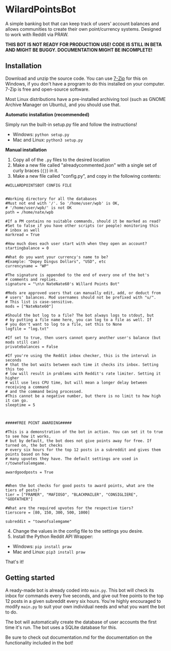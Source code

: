 # WilardPointsBot
A simple banking bot that can keep track of users' account balances and allows communities to create their own point/currency systems. Designed to work with Reddit via PRAW.

**THIS BOT IS NOT READY FOR PRODUCTION USE! CODE IS STILL IN BETA AND MIGHT BE BUGGY. DOCUMENTATION MIGHT BE INCOMPLETE!**

## Installation

Download and unzip the source code. You can use [7-Zip](https://7-zip.org) for this on Windows, if you don't have a program to do this installed on your computer. 7-Zip is free and open-source software. 

Most Linux distributions have a pre-installed archiving tool (such as GNOME Archive Manager on Ubuntu), and you should use that.

**Automatic installation (recommended)** 

Simply run the built-in setup.py file and follow the instructions!

- Windows: `python setup.py`
- Mac and Linux: `python3 setup.py`

**Manual installation**

1. Copy all of the `.py` files to the desired location
2. Make a new file called "alreadycommented.json" with a single set of curly braces (`{}`) in it.
3. Make a new file called "config.py", and copy in the following contents:

```
#WILLARDPOINTSBOT CONFIG FILE 


#Working directory for all the databases
#Must not end with '/'. So '/home/user/wpb' is OK,
# '/home/user/wpb/' is not OK
path = /home/nate/wpb

#If a PM contains no suitable commands, should it be marked as read?
#Set to false if you have other scripts (or people) monitoring this
# inbox as well
markread = True

#How much does each user start with when they open an account?
startingbalance = 0

#What do you want your currency's name to be?
#Example: "Dopey Dingus Dollars", "USD", etc
currencyname = "WP"

#The signature is appended to the end of every one of the bot's
# comments and replies.
signature = "\n\n NateNate60's Willard Points Bot"

#Mods are approved users that can manually edit, add, or deduct from
# users' balances. Mod usernames should not be prefixed with "u/".
# This list is case-sensitive.
mods = ["NateNate60"]

#Should the bot log to a file? The bot always logs to stdout, but 
# by putting a file name here, you can log to a file as well. If
# you don't want to log to a file, set this to None
logfile = "log.txt"

#If set to true, then users cannot query another user's balance (but mods still can)
privatebalances = False

#If you're using the Reddit inbox checker, this is the interval in seconds
# that the bot waits between each time it checks its inbox. Setting this too
# low will result in problems with Reddit's rate limiter. Setting it higher
# will use less CPU time, but will mean a longer delay between receiving a command
# and the command being processed.
#This cannot be a negative number, but there is no limit to how high it can go.
sleeptime = 5



#####FREE POINT AWARDING#####

#This is a demonstration of the bot in action. You can set it to true to see how it works,  
# but by default, the bot does not give points away for free. If turned on, the bot checks
# every six hours for the top 12 posts in a subreddit and gives them points based on how
# many upvotes they have. The default settings are used in r/townofsalemgame.

awardgoodposts = True


#When the bot checks for good posts to award points, what are the tiers of posts?
tier = ["FRAMER", "MAFIOSO", "BLACKMAILER", "CONSIGLIERE", "GODFATHER"]

#What are the required upvotes for the respective tiers?
tierscore = [80, 150, 300, 500, 1000]

subreddit = "townofsalemgame"
```

4. Change the values in the config file to the settings you desire.
5. Install the Python Reddit API Wrapper:

- Windows: `pip install praw`
- Mac and Linux: `pip3 install praw`

That's it!

## Getting started

A ready-made bot is already coded into `main.py`. This bot will check its inbox for commands every five seconds, and give out free points to the top 12 posts in a given subreddit every six hours. You're highly encouraged to modify `main.py` to suit your own individual needs and what you want the bot to do.

The bot will automatically create the database of user accounts the first time it's run. The bot uses a SQLite database for this. 

Be sure to check out documentation.md for the documentation on the functionality included in the bot!